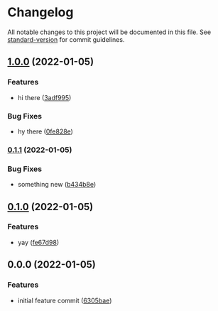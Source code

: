 # Changelog

All notable changes to this project will be documented in this file. See [standard-version](https://github.com/conventional-changelog/standard-version) for commit guidelines.

## [1.0.0](https://github.com/mokkapps/changelog-generator-demo/compare/v0.1.1...v1.0.0) (2022-01-05)


### Features

* hi there ([3adf995](https://github.com/mokkapps/changelog-generator-demo/commits/3adf9956b5c1a48fbdbaea8cffd30cf6db3bc24b))


### Bug Fixes

* hy there ([0fe828e](https://github.com/mokkapps/changelog-generator-demo/commits/0fe828e0a537bc9955164b519b9df06fef7eef1b))

### [0.1.1](https://github.com/mokkapps/changelog-generator-demo/compare/v0.1.0...v0.1.1) (2022-01-05)


### Bug Fixes

* something new ([b434b8e](https://github.com/mokkapps/changelog-generator-demo/commits/b434b8e1bdf21630067b7a94ef2b8fdae34fba28))

## [0.1.0](https://github.com/mokkapps/changelog-generator-demo/compare/v0.0.0...v0.1.0) (2022-01-05)


### Features

* yay ([fe67d98](https://github.com/mokkapps/changelog-generator-demo/commits/fe67d98e2cc0e03aa9b90aa41c23ed0a032bb9d1))

## 0.0.0 (2022-01-05)


### Features

* initial feature commit ([6305bae](https://github.com/mokkapps/changelog-generator-demo/commits/6305baeff6c9e8b4419d6d4206dcfaa7f274a77f))
